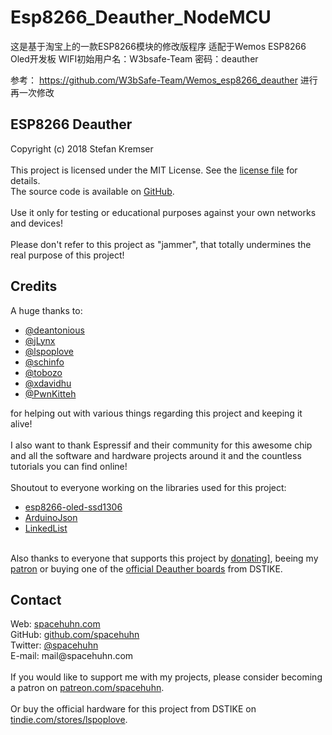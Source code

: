 # Esp8266_Deauther_NodeMCU
这是基于淘宝上的一款ESP8266模块的修改版程序
适配于Wemos ESP8266 Oled开发板
WIFI初始用户名：W3bsafe-Team 密码：deauther

参考：
https://github.com/W3bSafe-Team/Wemos_esp8266_deauther
进行再一次修改


<h2>ESP8266 Deauther</h2>
<p>
	<span class="bold">Copyright (c) 2018 Stefan Kremser</span><br />
	<br />
	This project is licensed under the MIT License. See the <a href="LICENSE">license file</a> for details.<br />
	The source code is available on <a href="https://github.com/spacehuhn/esp8266_deauther" target="_blank">GitHub</a>.<br />
	<br />
	Use it only for testing or educational purposes against your own networks and devices!<br />
	<br />
	<span class="bold">Please don't refer to this project as "jammer", that totally undermines the real purpose of this project!</span>
</p>

<h2>Credits</h2>
<p>
	A huge thanks to:<br>
	<ul>
		<li><a href="http://github.com/deantonious" target="_blank">@deantonious</a></li>
		<li><a href="http://github.com/jLynx" target="_blank">@jLynx</a></li>
		<li><a href="http://github.com/lspoplove" target="_blank">@lspoplove</a></li>
		<li><a href="http://github.com/schinfo" target="_blank">@schinfo</a></li>
		<li><a href="http://github.com/tobozo" target="_blank">@tobozo</a></li>
		<li><a href="http://github.com/xdavidhu" target="_blank">@xdavidhu</a></li>
		<li><a href="http://github.com/PwnKitteh" target="_blank">@PwnKitteh</a></li>
	</ul>
	for helping out with various things regarding this project and keeping it alive!<br>
	<br>
	I also want to thank Espressif and their community for this awesome chip and all the software and hardware projects around it and the countless tutorials you can find online!<br>
	<br>
	Shoutout to everyone working on the libraries used for this project:<br>
	<ul>
		<li><a href="https://github.com/ThingPulse/esp8266-oled-ssd1306" target="_blank">esp8266-oled-ssd1306</a></li>
		<li><a href="https://github.com/bblanchon/ArduinoJson" target="_blank">ArduinoJson</a></li>
		<li><a href="https://github.com/ivanseidel/LinkedList" target="_blank">LinkedList</a></li>
	</ul>
	<br>
	Also thanks to everyone that supports this project by <a href="http://spacehuhn.de/donate" target="_blank">donating]</a>, beeing my <a href="http://patreon.com/spacehuhn" target="_blank">patron</a> or buying one of the <a href="https://www.tindie.com/stores/lspoplove" target="_blank">official Deauther boards</a> from DSTIKE.<br>
</p>

<h2>Contact</h2>
<p>
	Web: <a target="_blank" href="http://spacehuhn.com/">spacehuhn.com</a><br>
	GitHub: <a target="_blank" href="http://github.com/spacehuhn/">github.com/spacehuhn</a><br />
	Twitter: <a target="_blank" href="http://twitter.com/spacehuhn/">@spacehuhn</a><br />
	E-mail: mail@spacehuhn.com<br />
	<br>
	If you would like to support me with my projects, please consider becoming a patron on <a target="_blank" href="https://patreon.com/spacehuhn">patreon.com/spacehuhn</a>.<br />
	<br>
	Or buy the official hardware for this project from DSTIKE on <a target="_blank" href="https://www.tindie.com/stores/lspoplove/">tindie.com/stores/lspoplove</a>.
</p>
	